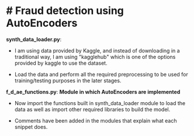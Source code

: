 # **# Fraud detection using AutoEncoders**

**synth_data_loader.py**:

* I am using data provided by Kaggle, and instead of downloading in a traditional way, I am using "kagglehub" which is one of the options provided by kaggle to use the dataset.

* Load the data and perform all the required preprocessing to be used for training/testing purposes in the later stages.

**f_d_ae_functions.py**: **Module in which AutoEncoders are implemented**

* Now import the functions built in synth_data_loader module to load the data as well as import other required libraries to build the model.

* Comments have been added in the modules that explain what each snippet does.

